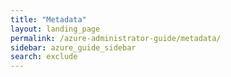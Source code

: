 ```yaml
---
title: "Metadata"
layout: landing_page
permalink: /azure-administrator-guide/metadata/
sidebar: azure_guide_sidebar
search: exclude
---
```

